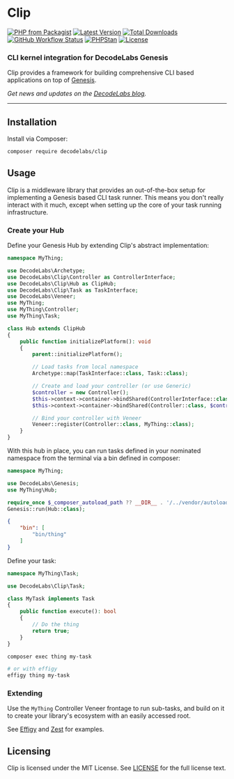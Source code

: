 # Clip

[![PHP from Packagist](https://img.shields.io/packagist/php-v/decodelabs/clip?style=flat)](https://packagist.org/packages/decodelabs/clip)
[![Latest Version](https://img.shields.io/packagist/v/decodelabs/clip.svg?style=flat)](https://packagist.org/packages/decodelabs/clip)
[![Total Downloads](https://img.shields.io/packagist/dt/decodelabs/clip.svg?style=flat)](https://packagist.org/packages/decodelabs/clip)
[![GitHub Workflow Status](https://img.shields.io/github/actions/workflow/status/decodelabs/clip/integrate.yml?branch=develop)](https://github.com/decodelabs/clip/actions/workflows/integrate.yml)
[![PHPStan](https://img.shields.io/badge/PHPStan-enabled-44CC11.svg?longCache=true&style=flat)](https://github.com/phpstan/phpstan)
[![License](https://img.shields.io/packagist/l/decodelabs/clip?style=flat)](https://packagist.org/packages/decodelabs/clip)

### CLI kernel integration for DecodeLabs Genesis

Clip provides a framework for building comprehensive CLI based applications on top of [Genesis](https://github.com/decodelabs/genesis).

_Get news and updates on the [DecodeLabs blog](https://blog.decodelabs.com)._

---

## Installation

Install via Composer:

```bash
composer require decodelabs/clip
```

## Usage

Clip is a middleware library that provides an out-of-the-box setup for implementing a Genesis based CLI task runner. This means you don't really interact with it much, except when setting up the core of your task running infrastructure.

### Create your Hub

Define your Genesis Hub by extending Clip's abstract implementation:

```php
namespace MyThing;

use DecodeLabs\Archetype;
use DecodeLabs\Clip\Controller as ControllerInterface;
use DecodeLabs\Clip\Hub as ClipHub;
use DecodeLabs\Clip\Task as TaskInterface;
use DecodeLabs\Veneer;
use MyThing;
use MyThing\Controller;
use MyThing\Task;

class Hub extends ClipHub
{
    public function initializePlatform(): void
    {
        parent::initializePlatform();

        // Load tasks from local namespace
        Archetype::map(TaskInterface::class, Task::class);

        // Create and load your controller (or use Generic)
        $controller = new Controller();
        $this->context->container->bindShared(ControllerInterface::class, $controller);
        $this->context->container->bindShared(Controller::class, $controller);

        // Bind your controller with Veneer
        Veneer::register(Controller::class, MyThing::class);
    }
}
```

With this hub in place, you can run tasks defined in your nominated namespace from the terminal via a bin defined in composer:

```php
namespace MyThing;

use DecodeLabs\Genesis;
use MyThing\Hub;

require_once $_composer_autoload_path ?? __DIR__ . '/../vendor/autoload.php';
Genesis::run(Hub::class);
```

```json
{
    "bin": [
        "bin/thing"
    ]
}
```


Define your task:

```php
namespace MyThing\Task;

use DecodeLabs\Clip\Task;

class MyTask implements Task
{
    public function execute(): bool
    {
        // Do the thing
        return true;
    }
}
```

```bash
composer exec thing my-task

# or with effigy
effigy thing my-task
```

### Extending

Use the `MyThing` Controller Veneer frontage to run sub-tasks, and build on it to create your library's ecosystem with an easily accessed root.

See [Effigy](https://github.com/decodelabs/genesis) and [Zest](https://github.com/decodelabs/zest) for examples.


## Licensing

Clip is licensed under the MIT License. See [LICENSE](./LICENSE) for the full license text.
